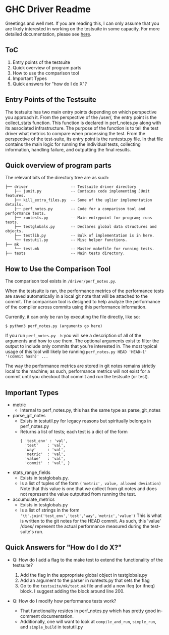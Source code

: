 GHC Driver Readme
=================

Greetings and well met.
If you are reading this, I can only assume that you are likely interested in working on the testsuite in some capacity.
For more detailed documentation, please see [here][1].

## ToC

1. Entry points of the testsuite
2. Quick overview of program parts
3. How to use the comparison tool
4. Important Types
5. Quick answers for "how do I do X"?


## Entry Points of the Testsuite

The testsuite has two main entry points depending on which perspective you approach it.
From the perspective of the /user/, the entry point is the collect_stats function.
This function is declared in perf_notes.py along with its associated infrastructure.
The purpose of the function is to tell the test driver what metrics to compare when processing the test.
From the perspective of the test-suite, its entry point is the runtests.py file.
In that file contains the main logic for running the individual tests, collecting information, handling failure, and outputting the final results.

## Quick overview of program parts

The relevant bits of the directory tree are as such:

```
├── driver                   -- Testsuite driver directory
    ├── junit.py             -- Contains code implementing JUnit features.
    ├── kill_extra_files.py  -- Some of the uglier implementation details.
    ├── perf_notes.py        -- Code for a comparison tool and performance tests.
    ├── runtests.py          -- Main entrypoint for program; runs tests.
    ├── testglobals.py       -- Declares global data structures and objects.
    ├── testlib.py           -- Bulk of implementation is in here.
    └── testutil.py          -- Misc helper functions.
├── mk
    └── test.mk              -- Master makefile for running tests.
├── tests                    -- Main tests directory.
```

## How to Use the Comparison Tool

The comparison tool exists in `/driver/perf_notes.py`.

When the testsuite is ran, the performance metrics of the performance tests are saved automatically in a local git note that will be attached to the commit.
The comparison tool is designed to help analyze the performance of the compiler across commits using this performance information.

Currently, it can only be ran by executing the file directly, like so:
```
$ python3 perf_notes.py (arguments go here)
```

If you run `perf_notes.py -h` you will see a description of all of the arguments and how to use them.
The optional arguments exist to filter the output to include only commits that you're interested in.
The most typical usage of this tool will likely be running `perf_notes.py HEAD 'HEAD~1' '(commit hash)' ...`

The way the performance metrics are stored in git notes remains strictly local to the machine;
as such, performance metrics will not exist for a commit until you checkout that commit and run the testsuite (or test).

## Important Types

* metric
    - Internal to perf_notes.py, this has the same type as parse_git_notes
* parse_git_notes
    - Exists in testutil.py for legacy reasons but spiritually belongs in perf_notes.py
    - Returns a list of tests; each test is a dict of the form
      ```
      { 'test_env' : 'val',
        'test'    : 'val',
        'way'     : 'val',
        'metric'  : 'val',
        'value'   : 'val',
        'commit'  : 'val', }
        ```
* stats_range_fields
    - Exists in testglobals.py.
    - Is a list of tuples of the form `('metric', value, allowed deviation)`
        Note that this value is one that we collect from git notes and does not
        represent the value outputted from running the test.
* accumulate_metrics
    - Exists in testglobals.py
    - Is a list of strings in the form `'\t'.join('test_env','test','way','metric','value')`
        This is what is written to the git notes for the HEAD commit.
        As such, this 'value' /does/ represent the actual performance measured during the test-suite's run.

## Quick Answers for "How do I do X?"

* Q: How do I add a flag to the make test to extend the functionality of the testsuite?
    1. Add the flag in the appropriate global object in testglobals.py
    2. Add an argument to the parser in runtests.py that sets the flag
    3. Go to the `testsuite/mk/test.mk` file and add a new ifeq (or ifneq) block.
        I suggest adding the block around line 200.
* Q: How do I modify how performance tests work?
    * That functionality resides in perf_notes.py which has pretty good in-comment documentation.
    * Additionally, one will want to look at `compile_and_run`, `simple_run`, and `simple_build` in testutil.py

  [1]: http://ghc.haskell.org/trac/ghc/wiki/Building/RunningTests
